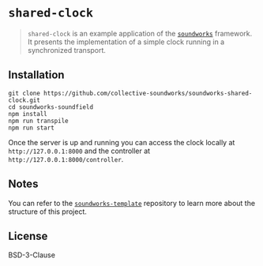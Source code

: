 # `shared-clock`

> `shared-clock` is an example application of the [`soundworks`](https://github.com/collective-soundworks/soundworks) framework. It presents the implementation of a simple clock running in a synchronized transport.

## Installation

```
git clone https://github.com/collective-soundworks/soundworks-shared-clock.git
cd soundworks-soundfield
npm install
npm run transpile
npm run start
```

Once the server is up and running you can access the clock locally at `http://127.0.0.1:8000` and the controller at `http://127.0.0.1:8000/controller`.

## Notes

You can refer to the [`soundworks-template`](https://github.com/collective-soundworks/soundworks-template) repository to learn more about the structure of this project.

## License

BSD-3-Clause
